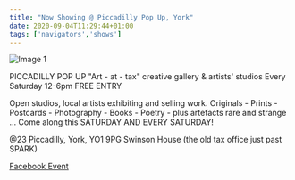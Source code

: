 ```yaml
---
title: "Now Showing @ Piccadilly Pop Up, York"
date: 2020-09-04T11:29:44+01:00
tags: ['navigators','shows']
---
```

![Image 1](/2020-09-04-piccadilly-pop-up-york-now-showing/piccadilly-pop-up-flyer-navigators.png)

PICCADILLY POP UP
"Art - at - tax" creative gallery & artists' studios
Every Saturday 12-6pm
FREE ENTRY

Open studios, local artists exhibiting and selling work.
Originals - Prints - Postcards - Photography - Books - Poetry - plus artefacts rare and strange …
Come along this SATURDAY AND EVERY SATURDAY!

@23 Piccadilly, York, YO1 9PG
Swinson House (the old tax office just past SPARK)

[Facebook Event](https://facebook.com/events/s/piccadilly-pop-up-art-gallery-/764246864370746)
